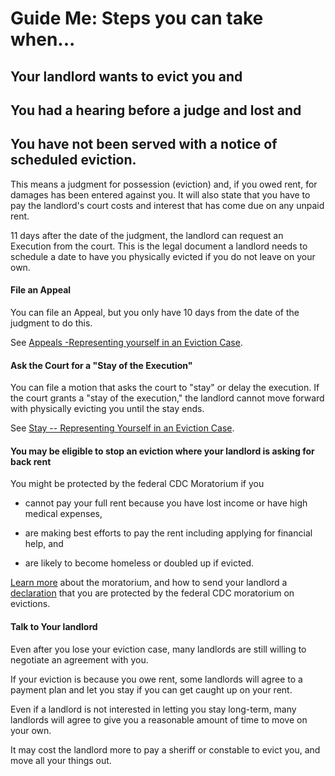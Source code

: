 Guide Me: Steps you can take when...
====================================
Your landlord wants to evict you and
-------------------------------------------------------
You had a hearing before a judge and lost and 
-------------------------------------------------------
You have not been served with a notice of scheduled eviction.
---------------------------------------------------------------------------------------

This means a judgment for possession (eviction) and, if you owed rent,
for damages has been entered against you. It will also state that you
have to pay the landlord's court costs and interest that has come due on
any unpaid rent.

11 days after the date of the judgment, the landlord can request an
Execution from the court. This is the legal document a landlord needs to
schedule a date to have you physically evicted if you do not leave on
your own.

#### File an Appeal

You can file an Appeal, but you only have 10 days from the date of the
judgment to do this.

See [Appeals -Representing yourself in an Eviction Case](https://www.masslegalhelp.org/housing/lt1-booklet-7-appeals.pdf).

#### Ask the Court for a \"Stay of the Execution\" 

You can file a motion that asks the court to \"stay\" or delay the
execution. If the court grants a \"stay of the execution,\" the landlord
cannot move forward with physically evicting you until the stay ends.

See [Stay -- Representing Yourself in an Eviction Case](https://www.masslegalhelp.org/housing/lt1-booklet-8-stay.pdf).

####  You may be eligible to stop an eviction where your landlord is asking for back rent

You might be protected by the federal CDC Moratorium if you

-   cannot pay your full rent because you have lost income or have high
    medical expenses,

-   are making best efforts to pay the rent including applying for
    financial help, and

-   are likely to become homeless or doubled up if evicted.

[Learn more](https://www.masslegalhelp.org/covid-19/housing) about the
moratorium, and how to send your landlord a
[declaration](https://MassLegalHelp.org/cdc-declaration.pdf)
that you are protected by the federal CDC moratorium on evictions.

#### Talk to Your landlord

Even after you lose your eviction case, many landlords are still willing
to negotiate an agreement with you.

If your eviction is because you owe rent, some landlords will agree to a
payment plan and let you stay if you can get caught up on your rent.

Even if a landlord is not interested in letting you stay long-term, many
landlords will agree to give you a reasonable amount of time to move on
your own.

It may cost the landlord more to pay a sheriff or constable to evict
you, and move all your things out.